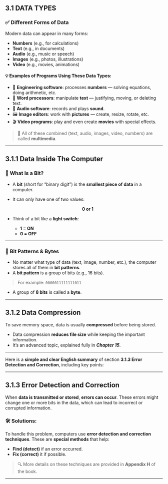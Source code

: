 ## **3.1 DATA TYPES**

### ✅ **Different Forms of Data**

Modern data can appear in many forms:

* **Numbers** (e.g., for calculations)
* **Text** (e.g., in documents)
* **Audio** (e.g., music or speech)
* **Images** (e.g., photos, illustrations)
* **Video** (e.g., movies, animations)

#### 💡 Examples of Programs Using These Data Types:

* 🧮 **Engineering software**: processes **numbers** — solving equations, doing arithmetic, etc.
* 📝 **Word processors**: manipulate **text** — justifying, moving, or deleting text.
* 🎵 **Audio software**: records and plays **sound**.
* 🖼️ **Image editors**: work with **pictures** — create, resize, rotate, etc.
* 🎬 **Video programs**: play and even create **movies** with special effects.

> 🔁 All of these combined (text, audio, images, video, numbers) are called **multimedia**.

---

## **3.1.1 Data Inside The Computer**

### 🔹 **What Is a Bit?**

* A **bit** (short for “binary digit”) is the **smallest piece of data** in a computer.
* It can only have one of two values:

  **$$
  \text{0 or 1}
  $$**
* Think of a bit like a **light switch**:

  * **1 = ON**
  * **0 = OFF**
---

### 🔸 **Bit Patterns & Bytes**

* No matter what type of data (text, image, number, etc.), the computer stores all of them in **bit patterns**.
* A **bit pattern** is a group of bits (e.g., 16 bits).
> For example: `0000011111111011`
* A group of **8 bits** is called a **byte**.

---

## **3.1.2 Data Compression**

To save memory space, data is usually **compressed** before being stored.

* Data compression **reduces file size** while keeping the important information.
* It’s an advanced topic, explained fully in ***Chapter 15***.

---
Here is a **simple and clear English summary** of section **3.1.3 Error Detection and Correction**, including key points:

---

## **3.1.3 Error Detection and Correction**

When **data is transmitted or stored**, **errors can occur**. These errors might change one or more bits in the data, which can lead to incorrect or corrupted information.


### 🛠️ Solutions:

To handle this problem, computers use **error detection and correction techniques**.
These are **special methods** that help:

* **Find (detect)** if an error occurred.
* **Fix (correct)** it if possible.

> 🔍 More details on these techniques are provided in **Appendix H** of the book.

---


